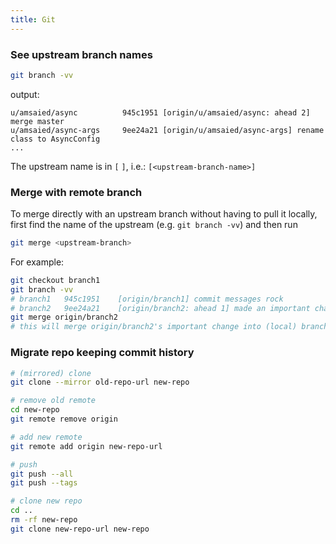 ```yaml
---
title: Git
---
```


### See upstream branch names

```bash
git branch -vv
```
output:
```
u/amsaied/async          945c1951 [origin/u/amsaied/async: ahead 2] merge master
u/amsaied/async-args     9ee24a21 [origin/u/amsaied/async-args] rename class to AsyncConfig
...
```

The upstream name is in `[` `]`, i.e.: `[<upstream-branch-name>]`

### Merge with remote branch

To merge directly with an upstream branch without having to pull it locally, first
find the name of the upstream (e.g. `git branch -vv`) and then run

```bash
git merge <upstream-branch>
```

For example:

```bash
git checkout branch1
git branch -vv
# branch1   945c1951    [origin/branch1] commit messages rock
# branch2   9ee24a21    [origin/branch2: ahead 1] made an important change
git merge origin/branch2
# this will merge origin/branch2's important change into (local) branch1
```

### Migrate repo keeping commit history

```bash
# (mirrored) clone
git clone --mirror old-repo-url new-repo

# remove old remote
cd new-repo
git remote remove origin

# add new remote
git remote add origin new-repo-url

# push
git push --all
git push --tags

# clone new repo
cd ..
rm -rf new-repo
git clone new-repo-url new-repo
```